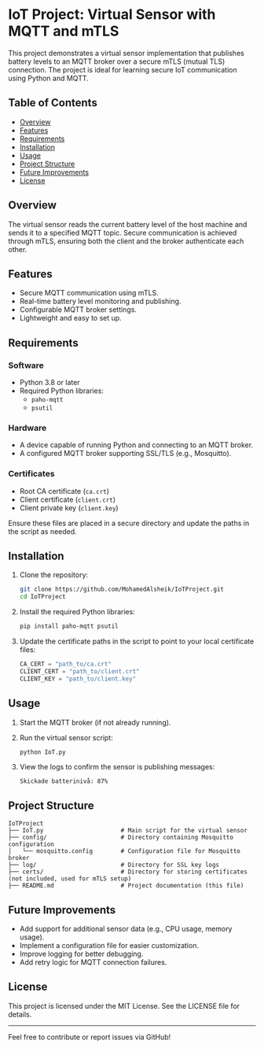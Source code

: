 # IoT Project: Virtual Sensor with MQTT and mTLS

This project demonstrates a virtual sensor implementation that publishes battery levels to an MQTT broker over a secure mTLS (mutual TLS) connection. The project is ideal for learning secure IoT communication using Python and MQTT.

## Table of Contents
- [Overview](#overview)
- [Features](#features)
- [Requirements](#requirements)
- [Installation](#installation)
- [Usage](#usage)
- [Project Structure](#project-structure)
- [Future Improvements](#future-improvements)
- [License](#license)

## Overview
The virtual sensor reads the current battery level of the host machine and sends it to a specified MQTT topic. Secure communication is achieved through mTLS, ensuring both the client and the broker authenticate each other.

## Features
- Secure MQTT communication using mTLS.
- Real-time battery level monitoring and publishing.
- Configurable MQTT broker settings.
- Lightweight and easy to set up.

## Requirements
### Software
- Python 3.8 or later
- Required Python libraries:
  - `paho-mqtt`
  - `psutil`

### Hardware
- A device capable of running Python and connecting to an MQTT broker.
- A configured MQTT broker supporting SSL/TLS (e.g., Mosquitto).

### Certificates
- Root CA certificate (`ca.crt`)
- Client certificate (`client.crt`)
- Client private key (`client.key`)

Ensure these files are placed in a secure directory and update the paths in the script as needed.

## Installation
1. Clone the repository:
   ```bash
   git clone https://github.com/MohamedAlsheik/IoTProject.git
   cd IoTProject
   ```

2. Install the required Python libraries:
   ```bash
   pip install paho-mqtt psutil
   ```

3. Update the certificate paths in the script to point to your local certificate files:
   ```python
   CA_CERT = "path_to/ca.crt"
   CLIENT_CERT = "path_to/client.crt"
   CLIENT_KEY = "path_to/client.key"
   ```

## Usage
1. Start the MQTT broker (if not already running).

2. Run the virtual sensor script:
   ```bash
   python IoT.py
   ```

3. View the logs to confirm the sensor is publishing messages:
   ```
   Skickade batterinivå: 87%
   ```

## Project Structure
```
IoTProject
├── IoT.py                      # Main script for the virtual sensor
├── config/                     # Directory containing Mosquitto configuration
│   └── mosquitto.config        # Configuration file for Mosquitto broker
├── log/                        # Directory for SSL key logs
├── certs/                      # Directory for storing certificates (not included, used for mTLS setup)
├── README.md                   # Project documentation (this file)
```

## Future Improvements
- Add support for additional sensor data (e.g., CPU usage, memory usage).
- Implement a configuration file for easier customization.
- Improve logging for better debugging.
- Add retry logic for MQTT connection failures.

## License
This project is licensed under the MIT License. See the LICENSE file for details.

---

Feel free to contribute or report issues via GitHub!
